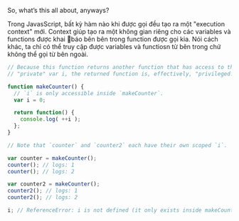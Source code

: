 So, what’s this all about, anyways?

Trong JavasScript, bất kỳ hàm nào khi được gọi đều tạo ra một "execution context" mới. Context giúp tạo ra một không gian riêng cho các variables và functions được khai báo bên bên trong function được gọi kia. Nói cách khác, ta chỉ có thể truy cập được variables và functiosn từ bên trong chứ không thể gọi từ bên ngoài. 
``` js
// Because this function returns another function that has access to the
// "private" var i, the returned function is, effectively, "privileged."

function makeCounter() {
  // `i` is only accessible inside `makeCounter`.
  var i = 0;

  return function() {
    console.log( ++i );
  };
}

// Note that `counter` and `counter2` each have their own scoped `i`.

var counter = makeCounter();
counter(); // logs: 1
counter(); // logs: 2

var counter2 = makeCounter();
counter2(); // logs: 1
counter2(); // logs: 2

i; // ReferenceError: i is not defined (it only exists inside makeCounter)
```